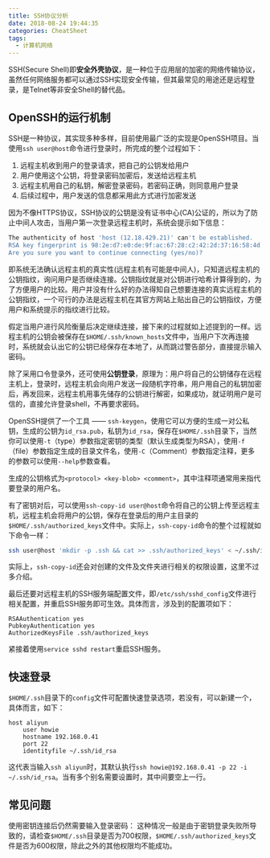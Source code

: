 ```yaml
---
title: SSH协议分析
date: 2018-08-24 19:44:35
categories: CheatSheet
tags:
  - 计算机网络
---
```

SSH(Secure Shell)即**安全外壳协议**，是一种位于应用层的加密的网络传输协议，虽然任何网络服务都可以通过SSH实现安全传输，但其最常见的用途还是远程登录，是Telnet等非安全Shell的替代品。

## OpenSSH的运行机制
SSH是一种协议，其实现多种多样，目前使用最广泛的实现是OpenSSH项目。当使用`ssh user@host`命令进行登录时，所完成的整个过程如下：
1. 远程主机收到用户的登录请求，把自己的公钥发给用户
2. 用户使用这个公钥，将登录密码加密后，发送给远程主机
3. 远程主机用自己的私钥，解密登录密码，若密码正确，则同意用户登录
4. 后续过程中，用户发送的信息都采用此方式进行加密发送
<!--more-->
因为不像HTTPS协议，SSH协议的公钥是没有证书中心(CA)公证的，所以为了防止中间人攻击，当用户第一次登录远程主机时，系统会提示如下信息：
```bash
The authenticity of host 'host (12.18.429.21)' can't be established.
RSA key fingerprint is 98:2e:d7:e0:de:9f:ac:67:28:c2:42:2d:37:16:58:4d.
Are you sure you want to continue connecting (yes/no)?
```
即系统无法确认远程主机的真实性(远程主机有可能是中间人)，只知道远程主机的公钥指纹，询问用户是否继续连接。公钥指纹就是对公钥进行哈希计算得到的，为了方便用户的比较。用户并没有什么好的办法得知自己想要连接的真实远程主机的公钥指纹，一个可行的办法是远程主机在其官方网站上贴出自己的公钥指纹，方便用户和系统提示的指纹进行比较。

假定当用户进行风险衡量后决定继续连接，接下来的过程就如上述提到的一样。远程主机的公钥会被保存在`$HOME/.ssh/known_hosts`文件中，当用户下次再连接时，系统就会认出它的公钥已经保存在本地了，从而跳过警告部分，直接提示输入密码。

除了采用口令登录外，还可使用**公钥登录**，原理为：用户将自己的公钥储存在远程主机上，登录时，远程主机会向用户发送一段随机字符串，用户用自己的私钥加密后，再发回来，远程主机用事先储存的公钥进行解密，如果成功，就证明用户是可信的，直接允许登录shell，不再要求密码。

OpenSSH提供了一个工具 —— `ssh-keygen`，使用它可以方便的生成一对公私钥，生成的公钥为`id_rsa.pub`，私钥为`id_rsa`，保存在`$HOME/.ssh`目录下，当然你可以使用`-t`（type）参数指定密钥的类型（默认生成类型为RSA），使用`-f`（file）参数指定生成的目录文件名，使用`-C`（Comment）参数指定注释，更多的参数可以使用`--help`参数查看。

生成的公钥格式为`<protocol> <key-blob> <comment>`，其中注释项通常用来指代要登录的用户名。

有了密钥对后，可以使用`ssh-copy-id user@host`命令将自己的公钥上传至远程主机，远程主机会将用户的公钥，保存在登录后的用户主目录的`$HOME/.ssh/authorized_keys`文件中。实际上，`ssh-copy-id`命令的整个过程就如下命令一样：
```bash
ssh user@host 'mkdir -p .ssh && cat >> .ssh/authorized_keys' < ~/.ssh/id_rsa.pub
```
实际上，`ssh-copy-id`还会对创建的文件及文件夹进行相关的权限设置，这里不过多介绍。

最后还要对远程主机的SSH服务端配置文件，即`/etc/ssh/sshd_config`文件进行相关配置，并重启SSH服务即可生效。具体而言，涉及到的配置项如下：
```
RSAAuthentication yes
PubkeyAuthentication yes
AuthorizedKeysFile .ssh/authorized_keys
```
紧接着使用`service sshd restart`重启SSH服务。

## 快速登录
`$HOME/.ssh`目录下的`config`文件可配置快速登录选项，若没有，可以新建一个，具体而言，如下：
```
host aliyun
    user howie
    hostname 192.168.0.41
    port 22
    identityfile ~/.ssh/id_rsa
```
这代表当输入`ssh aliyun`时，其默认执行`ssh howie@192.168.0.41 -p 22 -i ~/.ssh/id_rsa`。当有多个别名需要设置时，其中间要空上一行。

## 常见问题
使用密钥连接后仍然需要输入登录密码：
这种情况一般是由于密钥登录失败所导致的，请检查`$HOME/.ssh`目录是否为700权限，`$HOME/.ssh/authorized_keys`文件是否为600权限，除此之外的其他权限均不能成功。